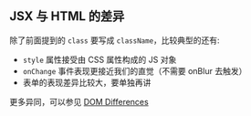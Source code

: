 ## JSX 与 HTML 的差异

除了前面提到的 `class` 要写成 `className`，比较典型的还有:

- `style` 属性接受由 CSS 属性构成的 JS 对象
- `onChange` 事件表现更接近我们的直觉（不需要 onBlur 去触发）
- 表单的表现差异比较大，要单独再讲

更多异同，可以参见 [DOM
Differences](http://facebook.github.io/react/docs/dom-differences.html)

